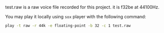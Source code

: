 test.raw is a raw voice file recorded for this project. it is f32be at 44100Hz.

You may play it locally using `sox` player with the following command:

```bash
play -t raw -r 44k -e floating-point -b 32 -c 1 test.raw
```

